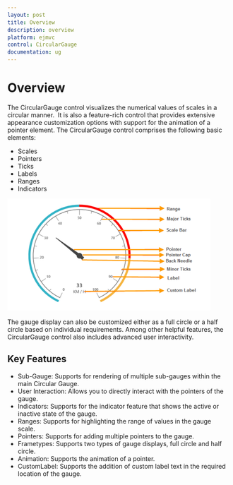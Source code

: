 ```yaml
---
layout: post
title: Overview
description: overview
platform: ejmvc
control: CircularGauge
documentation: ug
---
```


# Overview

The CircularGauge control visualizes the numerical values of scales in a circular manner.  It is also a feature-rich control that provides extensive appearance customization options with support for the animation of a pointer element. The CircularGauge control comprises the following basic elements:

* Scales
* Pointers
* Ticks
* Labels
* Ranges
* Indicators

![](Overview_images/Overview_img1.png)



The gauge display can also be customized either as a full circle or a half circle based on individual requirements. Among other helpful features, the CircularGauge control also includes advanced user interactivity.

## Key Features

* Sub-Gauge: Supports for rendering of multiple sub-gauges within the main Circular Gauge.
* User Interaction: Allows you to directly interact with the pointers of the gauge.
* Indicators: Supports for the indicator feature that shows the active or inactive state of the gauge.
* Ranges: Supports for highlighting the range of values in the gauge scale.
* Pointers: Supports for adding multiple pointers to the gauge.
* Frametypes: Supports two types of gauge displays, full circle and half circle.
* Animation: Supports the animation of a pointer.
* CustomLabel: Supports the addition of custom label text in the required location of the gauge.
